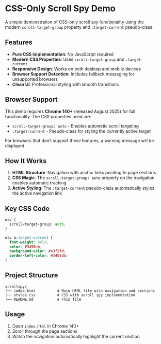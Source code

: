 # CSS-Only Scroll Spy Demo

A simple demonstration of CSS-only scroll spy functionality using the modern `scroll-target-group` property and `:target-current` pseudo-class.

## Features

- **Pure CSS Implementation**: No JavaScript required
- **Modern CSS Properties**: Uses `scroll-target-group` and `:target-current`
- **Responsive Design**: Works on both desktop and mobile devices
- **Browser Support Detection**: Includes fallback messaging for unsupported browsers
- **Clean UI**: Professional styling with smooth transitions

## Browser Support

This demo requires **Chrome 140+** (released August 2025) for full functionality. The CSS properties used are:

- `scroll-target-group: auto` - Enables automatic scroll targeting
- `:target-current` - Pseudo-class for styling the currently active target

For browsers that don't support these features, a warning message will be displayed.

## How It Works

1. **HTML Structure**: Navigation with anchor links pointing to page sections
2. **CSS Magic**: The `scroll-target-group: auto` property on the navigation enables automatic tracking
3. **Active Styling**: The `:target-current` pseudo-class automatically styles the active navigation link

## Key CSS Code

```css
nav {
  scroll-target-group: auto;
}

nav a:target-current {
  font-weight: bold;
  color: #3498db;
  background-color: #e3f2fd;
  border-left-color: #3498db;
}
```

## Project Structure

```text
scrollspy/
├── index.html          # Main HTML file with navigation and sections
├── styles.css          # CSS with scroll spy implementation
└── README.md           # This file
```

## Usage

1. Open `index.html` in Chrome 140+
2. Scroll through the page sections
3. Watch the navigation automatically highlight the current section
